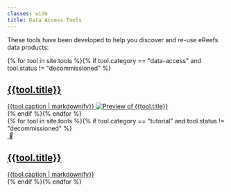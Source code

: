 ```yaml
---
classes: wide
title: Data Access Tools
---
```


These tools have been developed to help you discover and re-use eReefs data products:

<div class="tilegroup">
{% for tool in site.tools %}{% if tool.category == "data-access" and tool.status != "decommissioned" %}
<div class="tile {{tool.agency | slugify}} {{tool.category | slugify}}" markdown="0">
  <a href="{{tool.target_url}}" target="_window" title="Navigate to {{tool.title}}">
    <i class="fas fa-{{tool.fa-icon}}"></i>
    <h2>{{tool.title}}</h2>
    {{tool.caption | markdownify}}
    <img alt="Preview of {{tool.title}}" src="{{tool.preview_image}}" />
  </a>
</div>
{% endif %}{% endfor %}
</div>

<div class="tilegroup">
{% for tool in site.tools %}{% if tool.category == "tutorial" and tool.status != "decommissioned" %}
<div class="tile {{tool.agency | slugify}} {{tool.category | slugify}}" markdown="0">
  <a href="{{tool.target_url}}" target="_window" title="Navigate to {{tool.title}}">
    <i class="fas fa-{{tool.fa-icon}}">&nbsp;&#xf121;</i>
    <h2>{{tool.title}}</h2>
    {{tool.caption | markdownify}}
  </a>
</div>
{% endif %}{% endfor %}
</div>
